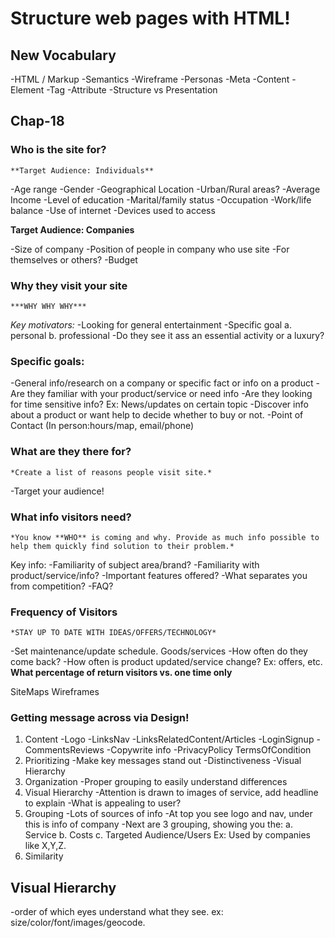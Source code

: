 # Structure web pages with HTML!

## New Vocabulary
-HTML / Markup
-Semantics
-Wireframe
-Personas
-Meta
-Content
-Element
-Tag
-Attribute
-Structure vs Presentation

## Chap-18

### Who is the site for?
	**Target Audience: Individuals**

-Age range
-Gender
-Geographical Location
-Urban/Rural areas?
-Average Income
-Level of education
-Marital/family status
-Occupation
-Work/life balance
-Use of internet
-Devices used to access

**Target Audience: Companies**

-Size of company
-Position of people in company who use site
-For themselves or others?
-Budget

### Why they visit your site

	***WHY WHY WHY***

*Key motivators:*
-Looking for general entertainment
-Specific goal
a. personal
b. professional
-Do they see it ass an essential activity or a luxury?

### Specific goals:
-General info/research on a company or specific fact or info on a product
-Are they familiar with your product/service or need info
-Are they looking for time sensitive info? Ex: News/updates on certain topic
-Discover info about a product or want help to decide whether to buy or not.
-Point of Contact (In person:hours/map, email/phone)

### What are they there for?
	*Create a list of reasons people visit site.*
-Target your audience!


### What info visitors need?
	*You know **WHO** is coming and why. Provide as much info possible to help them quickly find solution to their problem.*
Key info:
-Familiarity of subject area/brand?
-Familiarity with product/service/info?
-Important features offered?
-What separates you from competition?
-FAQ?


### Frequency of Visitors
	*STAY UP TO DATE WITH IDEAS/OFFERS/TECHNOLOGY*
-Set maintenance/update schedule.
	Goods/services
-How often do they come back?
-How often is product updated/service change? Ex: offers, etc.
	**What percentage of return visitors vs. one time only**


SiteMaps
Wireframes




### Getting message across via Design!

1. Content
	-Logo
	-LinksNav
	-LinksRelatedContent/Articles
	-LoginSignup
	-CommentsReviews
	-Copywrite info
	-PrivacyPolicy TermsOfCondition
2. Prioritizing
-Make key messages stand out
-Distinctiveness
-Visual Hierarchy
3. Organization
-Proper grouping to easily understand differences
4. Visual Hierarchy
-Attention is drawn to images of service, add headline to explain
-What is appealing to user?
5. Grouping
-Lots of sources of info
-At top you see logo and nav, under this is info of company
-Next are 3 grouping, showing you the:
	a. Service
	b. Costs
	c. Targeted Audience/Users Ex: Used by companies like X,Y,Z.
6. Similarity


## Visual Hierarchy
-order of which eyes understand what they see.
	ex: size/color/font/images/geocode.

